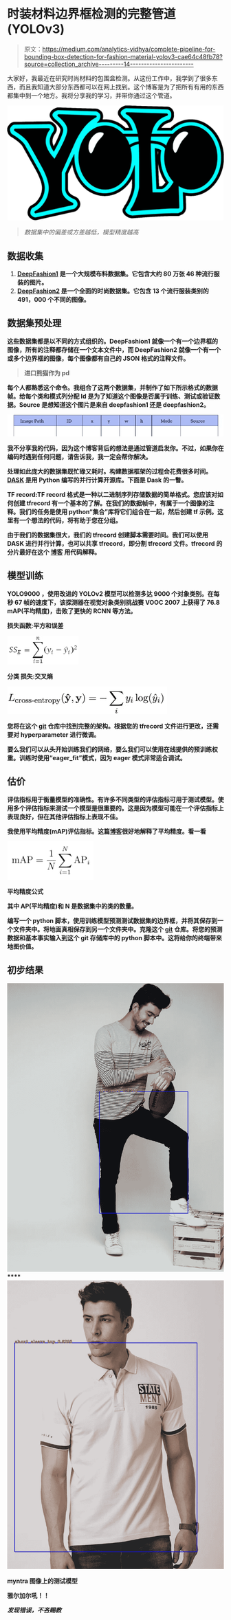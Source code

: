 # 时装材料边界框检测的完整管道(YOLOv3)

> 原文：<https://medium.com/analytics-vidhya/complete-pipeline-for-bounding-box-detection-for-fashion-material-yolov3-cae64c48fb78?source=collection_archive---------14----------------------->

大家好，我最近在研究时尚材料的包围盒检测。从这份工作中，我学到了很多东西，而且我知道大部分东西都可以在网上找到。这个博客是为了把所有有用的东西都集中到一个地方。我将分享我的学习，并带你通过这个管道。

![](img/e304378e1655bc891dec3e5b418d8e9f.png)

> *数据集中的偏差或方差越低，模型精度越高*

## **数据收集**

1.  **[DeepFashion1](https://drive.google.com/drive/folders/0B7EVK8r0v71pQ2FuZ0k0QnhBQnc) 是一个大规模布料数据集。它包含大约 80 万张 46 种流行服装的图片。**
2.  **[DeepFashion2](https://drive.google.com/drive/folders/125F48fsMBz2EF0Cpqk6aaHet5VH399Ok) 是一个全面的时尚数据集。它包含 13 个流行服装类别的 491，000 个不同的图像。**

## **数据集预处理**

**这些数据集都是以不同的方式组织的。DeepFashion1 就像一个有一个边界框的图像，所有的注释都存储在一个文本文件中，而 DeepFashion2 就像一个有一个或多个边界框的图像，每个图像都有自己的 JSON 格式的注释文件。**

> **进口熊猫作为 pd**

**每个人都熟悉这个命令。我组合了这两个数据集，并制作了如下所示格式的数据帧。给每个类和模式列分配 Id 是为了知道这个图像是否属于训练、测试或验证数据。Source 是想知道这个图片是来自 deepfashion1 还是 deepfashion2。**

**![](img/24031d23849586ebba48c7496dd6c8df.png)**

**我不分享我的代码，因为这个博客背后的想法是通过管道启发你。不过，如果你在编码时遇到任何问题，请告诉我，我一定会帮你解决。**

**处理如此庞大的数据集既忙碌又耗时。构建数据框架的过程会花费很多时间。 [**DASK**](https://towardsdatascience.com/why-every-data-scientist-should-use-dask-81b2b850e15b) 是用 Python 编写的并行计算开源库。下面是 Dask 的一瞥。**

**TF record:TF record 格式是一种以二进制序列存储数据的简单格式。您应该对如何创建 tfrecord 有一个基本的了解。在我们的数据帧中，有属于一个图像的注释。我们的任务是使用 python“集合”库将它们组合在一起，然后创建 tf 示例。这里有一个想法的代码，将有助于您在分组。**

**由于我们的数据集很大，我们的 tfrecord 创建脚本需要时间。我们可以使用 DASK 进行并行计算，也可以共享 tfrecord，即分割 tfrecord 文件。tfrecord 的分片最好在这个 [**博客**](https://github.com/tensorflow/models/blob/master/research/object_detection/g3doc/using_your_own_dataset.md#sharding-datasets) 用代码解释。**

## **模型训练**

**YOLO9000 ，使用改进的 YOLOv2 模型可以检测多达 9000 个对象类别。在每秒 67 帧的速度下，该探测器在视觉对象类别挑战赛 VOOC 2007 上获得了 76.8 mAP(平均精度)，击败了更快的 RCNN 等方法。**

****损失函数**:平方和误差**

**![](img/1af39abd14aeaa5cbf0be211afb034cb.png)**

****分类** **损失**:交叉熵**

**![](img/05cf8592cbf7140d3a55a64517ecb004.png)**

**您将在这个 [git](https://github.com/zzh8829/yolov3-tf2) 仓库中找到完整的架构。根据您的 tfrecord 文件进行更改，还需要对 hyperparameter 进行微调。**

**要么我们可以从头开始训练我们的网络，要么我们可以使用在线提供的预训练权重。训练时使用“eager_fit”模式，因为 eager 模式非常适合调试。**

## **估价**

**评估指标用于衡量模型的准确性。有许多不同类型的评估指标可用于测试模型。使用多个评估指标来测试一个模型是很重要的。这是因为模型可能在一个评估指标上表现良好，但在其他评估指标上表现不佳。**

**我使用平均精度(mAP)评估指标。这篇[博客](https://towardsdatascience.com/breaking-down-mean-average-precision-map-ae462f623a52#d439)很好地解释了平均精度。看一看**

**![](img/ed653cc85c5b738cc6801085740cc4bf.png)**

**平均精度公式**

**其中 AP(平均精度)和 N 是数据集中的类的数量。**

**编写一个 python 脚本，使用训练模型预测测试数据集的边界框，并将其保存到一个文件夹中。将地面真相保存到另一个文件夹中。克隆这个 [git](https://github.com/rafaelpadilla/Object-Detection-Metrics) 仓库。将您的预测数据和基本事实输入到这个 git 存储库中的 python 脚本中。这将给你的终端带来地图价值。**

## **初步结果**

**![](img/46bae65d2550cc5d2afff35829f6f51e.png)****![](img/ff1af082e84e49b72177dda4393db196.png)**

**myntra 图像上的测试模型**

**雅尔加尔吼！！**

***发现错误，不吝赐教***